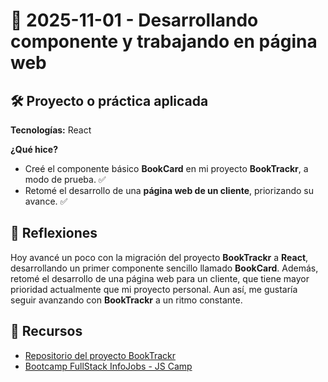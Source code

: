 # 📅 2025-11-01 - Desarrollando componente y trabajando en página web

## 🛠️ Proyecto o práctica aplicada  

**Tecnologías:** React  

**¿Qué hice?**  

- Creé el componente básico **BookCard** en mi proyecto **BookTrackr**, a modo de prueba. ✅  
- Retomé el desarrollo de una **página web de un cliente**, priorizando su avance. ✅  

## 💭 Reflexiones  

Hoy avancé un poco con la migración del proyecto **BookTrackr** a **React**, desarrollando un primer componente sencillo llamado **BookCard**.
Además, retomé el desarrollo de una página web para un cliente, que tiene mayor prioridad actualmente que mi proyecto personal. Aun así, me gustaría seguir avanzando con **BookTrackr** a un ritmo constante.  

## 🔗 Recursos  

- [Repositorio del proyecto BookTrackr](https://github.com/juanbautistamalina/booktrackr)  
- [Bootcamp FullStack InfoJobs - JS Camp](https://www.jscamp.dev/)